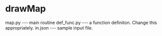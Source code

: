 # drawMap

  map.py --- main routine
  def_func.py --- a function definiton. Change this appropriately.
  in.json --- sample input file.

